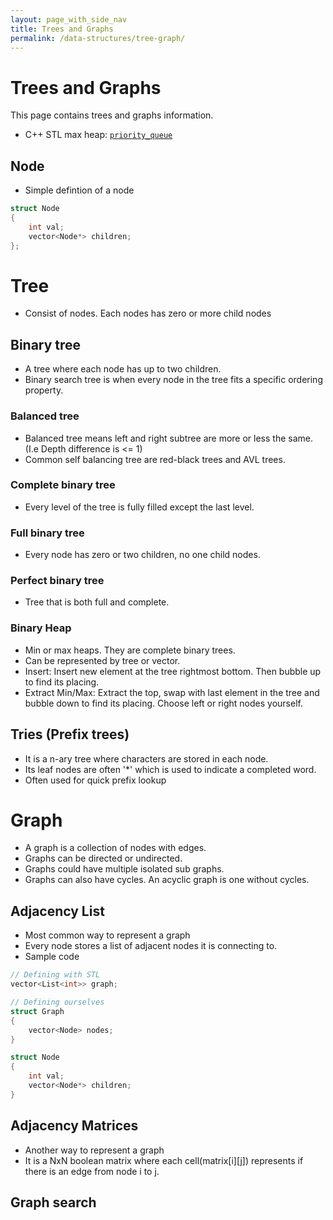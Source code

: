 ```yaml
---
layout: page_with_side_nav
title: Trees and Graphs
permalink: /data-structures/tree-graph/
---
```


# Trees and Graphs
This page contains trees and graphs information. 
- C++ STL max heap: [`priority_queue`](https://www.cplusplus.com/reference/queue/priority_queue/)

## Node
- Simple defintion of a node 
```c++
struct Node
{
    int val;
    vector<Node*> children;
};
```

# Tree
- Consist of nodes. Each nodes has zero or more child nodes

## Binary tree
- A tree where each node has up to two children.
- Binary search tree is when every node in the tree fits a specific ordering property. 

### Balanced tree
- Balanced tree means left and right subtree are more or less the same. (I.e Depth difference is <= 1)
- Common self balancing tree are red-black trees and AVL trees.

### Complete binary tree
- Every level of the tree is fully filled except the last level.

### Full binary tree
- Every node has zero or two children, no one child nodes.

### Perfect binary tree
- Tree that is both full and complete.

### Binary Heap
- Min or max heaps. They are complete binary trees.
- Can be represented by tree or vector. 
- Insert: Insert new element at the tree rightmost bottom. Then bubble up to find its placing.
- Extract Min/Max: Extract the top, swap with last element in the tree and bubble down to find its placing. Choose left or right nodes yourself.

## Tries (Prefix trees)
- It is a n-ary tree where characters are stored in each node.
- Its leaf nodes are often '*' which is used to indicate a completed word.
- Often used for quick prefix lookup


# Graph
- A graph is a collection of nodes with edges.
- Graphs can be directed or undirected.
- Graphs could have multiple isolated sub graphs.
- Graphs can also have cycles. An acyclic graph is one without cycles.

## Adjacency List
- Most common way to represent a graph
- Every node stores a list of adjacent nodes it is connecting to.
- Sample code
```c++
// Defining with STL
vector<List<int>> graph;

// Defining ourselves
struct Graph
{
    vector<Node> nodes;
}

struct Node 
{
    int val;
    vector<Node*> children;
}
```

## Adjacency Matrices
- Another way to represent a graph
- It is a NxN boolean matrix where each cell(matrix[i][j]) represents if there is an edge from node i to j.

## Graph search

